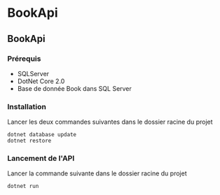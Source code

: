 # BookApi
## BookApi
### Prérequis
- SQLServer
- DotNet Core 2.0
- Base de donnée Book dans SQL Server
### Installation
Lancer les deux commandes suivantes dans le dossier racine du projet
```
dotnet database update
dotnet restore
```
### Lancement de l'API
Lancer la commande suivante dans le dossier racine du projet
```
dotnet run
```

